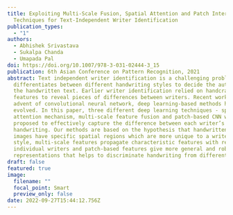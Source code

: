 ```yaml
---
title: Exploiting Multi-Scale Fusion, Spatial Attention and Patch Interaction
  Techniques for Text-Independent Writer Identification
publication_types:
  - "1"
authors:
  - Abhishek Srivastava
  - Sukalpa Chanda
  - Umapada Pal
doi: https://doi.org/10.1007/978-3-031-02444-3_15
publication: 6th Asian Conference on Pattern Recognition, 2021
abstract: Text independent writer identification is a challenging problem that
  differentiates between different handwriting styles to decide the author of
  the handwritten text. Earlier writer identification relied on handcrafted
  features to reveal pieces of differences between writers. Recent work with the
  advent of convolutional neural network, deep learning-based methods have
  evolved. In this paper, three different deep learning techniques - spatial
  attention mechanism, multi-scale feature fusion and patch-based CNN were
  proposed to effectively capture the difference between each writer’s
  handwriting. Our methods are based on the hypothesis that handwritten text
  images have specific spatial regions which are more unique to a writer’s
  style, multi-scale features propagate characteristic features with respect to
  individual writers and patch-based features give more general and robust
  representations that helps to discriminate handwriting from different writers.
draft: false
featured: true
image:
  filename: ""
  focal_point: Smart
  preview_only: false
date: 2022-09-27T15:44:12.756Z
---
```

